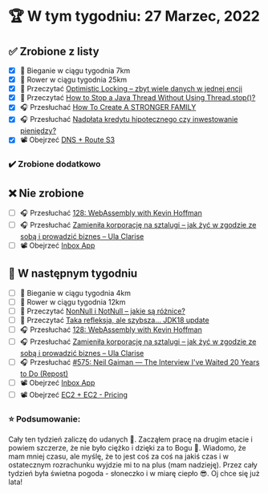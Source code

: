 # 🏆 W tym tygodniu: 27 Marzec, 2022

## ✅ Zrobione z listy
- [x] 🏃 Bieganie w ciągu tygodnia 7km
- [x] 🚴 Rower w ciągu tygodnia 25km
- [x] 📗 Przeczytać [Optimistic Locking – zbyt wiele danych w jednej encji](https://devcezz.pl/2022/03/17/optimistic-locking-zbyt-wiele-danych-w-jednej-encji/)
- [x] 📗 Przeczytać [How to Stop a Java Thread Without Using Thread.stop()?](https://4comprehension.com/how-to-stop-a-java-thread-without-using-thread-stop/)
- [x] 🎧 Przesłuchać [How To Create A STRONGER FAMILY](https://effortlessenglishshow.com/how-to-create-a-stronger-family)
- [x] 🎧 Przesłuchać [Nadpłata kredytu hipotecznego czy inwestowanie pieniędzy?](https://inwestomat.eu/nadplata-kredytu-hipotecznego-czy-inwestowanie-pieniedzy/)
- [x] 📽️ Obejrzeć [DNS + Route S3](https://www.youtube.com/watch?v=Ia-UEYYR44s&t=12109s)

### ✔️ Zrobione dodatkowo

## ❌ Nie zrobione
- [ ] 🎧 Przesłuchać [128: WebAssembly with Kevin Hoffman](https://www.programmingthrowdown.com/2022/02/128-webassembly-with-kevin-hoffman.html)
- [ ] 🎧 Przesłuchać [Zamieniła korporację na sztalugi – jak żyć w zgodzie ze sobą i prowadzić biznes – Ula Clarise](https://zaprojektujswojezycie.pl/zamienila-korporacje-na-sztalugi-jak-zyc-w-zgodzie-ze-soba-i-prowadzic-biznes-ula-clarise/)
- [ ] 📽️ Obejrzeć [Inbox App](https://www.youtube.com/watch?v=Tdo16MXXt1M&list=PLqq-6Pq4lTTak0b5DnJ-x85MWMPaTdl4A&index=5)

## 📝 W następnym tygodniu
- [ ] 🏃 Bieganie w ciągu tygodnia 4km
- [ ] 🚴 Rower w ciągu tygodnia 12km
- [ ] 📗 Przeczytać [NonNull i NotNull – jakie są różnice?](https://devcezz.pl/2022/03/21/nonnull-i-notnull-jakie-sa-roznice/)
- [ ] 📗 Przeczytać [Taka refleksja, ale szybsza… JDK18 update](https://jgardo.dev/2022/03/20/taka-refleksja-ale-szybsza-jdk18-update/)
- [ ] 🎧 Przesłuchać [128: WebAssembly with Kevin Hoffman](https://www.programmingthrowdown.com/2022/02/128-webassembly-with-kevin-hoffman.html)
- [ ] 🎧 Przesłuchać [Zamieniła korporację na sztalugi – jak żyć w zgodzie ze sobą i prowadzić biznes – Ula Clarise](https://zaprojektujswojezycie.pl/zamienila-korporacje-na-sztalugi-jak-zyc-w-zgodzie-ze-soba-i-prowadzic-biznes-ula-clarise/)
- [ ] 🎧 Przesłuchać [#575: Neil Gaiman — The Interview I've Waited 20 Years to Do (Repost)](https://podcasts.apple.com/us/podcast/575-neil-gaiman-the-interview-ive-waited-20-years-to/id863897795?i=1000552482427)
- [ ] 📽️ Obejrzeć [Inbox App](https://www.youtube.com/watch?v=Tdo16MXXt1M&list=PLqq-6Pq4lTTak0b5DnJ-x85MWMPaTdl4A&index=5)
- [ ] 📽️ Obejrzeć [EC2 + EC2 - Pricing](https://www.youtube.com/watch?v=Ia-UEYYR44s&t=13650s)

### ⭐ Podsumowanie:
Cały ten tydzień zaliczę do udanych 👋. Zacząłem pracę na drugim etacie i powiem szczerze, że nie było ciężko i dzięki za to Bogu 🙏. Wiadomo, że mam mniej czasu, ale myślę, że to jest coś za coś na jakiś czas i w ostatecznym rozrachunku wyjdzie mi to na plus (mam nadzieję). Przez cały tydzień była świetna pogoda - słoneczko i w miarę ciepło 😎. Oj chce się już lata!
